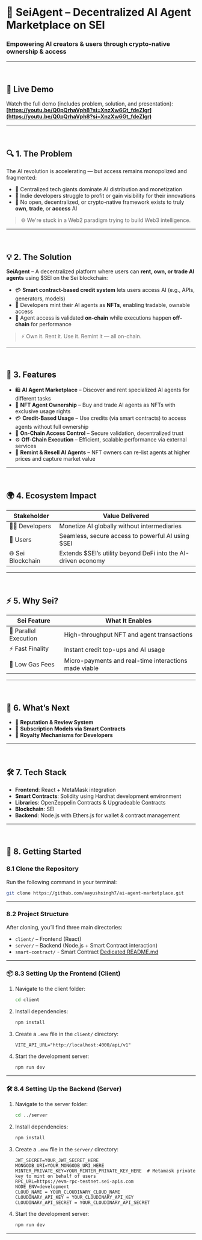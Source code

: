 # 🤖 SeiAgent – Decentralized AI Agent Marketplace on SEI

### Empowering AI creators & users through crypto-native ownership & access

---

<br>

## 🔗 Live Demo

Watch the full demo (includes problem, solution, and presentation):  
**[https://youtu.be/Q0pQrhaVph8?si=XnzXw6Gt_fdeZlgr](https://youtu.be/Q0pQrhaVph8?si=XnzXw6Gt_fdeZlgr)**

---

<br>

## 🔍 1. The Problem

The AI revolution is accelerating — but access remains monopolized and fragmented:

- 🏦 Centralized tech giants dominate AI distribution and monetization
- 🚫 Indie developers struggle to profit or gain visibility for their innovations
- 🔐 No open, decentralized, or crypto-native framework exists to truly **own**, **trade**, or **access** AI

> 🌐 We're stuck in a Web2 paradigm trying to build Web3 intelligence.

---

<br>

## 💡 2. The Solution

**SeiAgent** – A decentralized platform where users can **rent, own, or trade AI agents** using $SEI on the Sei blockchain:

- 💳 **Smart contract-based credit system** lets users access AI (e.g., APIs, generators, models)
- 🧠 Developers mint their AI agents as **NFTs**, enabling tradable, ownable access
- 🔐 Agent access is validated **on-chain** while executions happen **off-chain** for performance

> ⚡ Own it. Rent it. Use it. Remint it — all on-chain.

---

<br>

## 🚀 3. Features

- 🛍️ **AI Agent Marketplace** – Discover and rent specialized AI agents for different tasks
- 🧠 **NFT Agent Ownership** – Buy and trade AI agents as NFTs with exclusive usage rights
- 💳 **Credit-Based Usage** – Use credits (via smart contracts) to access agents without full ownership
- 🔐 **On-Chain Access Control** – Secure validation, decentralized trust
- ⚙️ **Off-Chain Execution** – Efficient, scalable performance via external services
- 🔁 **Remint & Resell AI Agents** – NFT owners can re-list agents at higher prices and capture market value

---

<br>

## 🌍 4. Ecosystem Impact

| Stakeholder       | Value Delivered                                               |
| ----------------- | ------------------------------------------------------------- |
| 👨‍💻 Developers     | Monetize AI globally without intermediaries                   |
| 🙋 Users          | Seamless, secure access to powerful AI using $SEI             |
| 🌐 Sei Blockchain | Extends $SEI’s utility beyond DeFi into the AI-driven economy |

---

<br>

## ⚡ 5. Why Sei?

| Sei Feature           | What It Enables                                       |
| --------------------- | ----------------------------------------------------- |
| 🚀 Parallel Execution | High-throughput NFT and agent transactions            |
| ⚡ Fast Finality      | Instant credit top-ups and AI usage                   |
| 💸 Low Gas Fees       | Micro-payments and real-time interactions made viable |

---

<br>

## 🔮 6. What’s Next

- 🌟 **Reputation & Review System**
- 🔁 **Subscription Models via Smart Contracts**
- 🧾 **Royalty Mechanisms for Developers**

---

<br>

## 🛠️ 7. Tech Stack

- **Frontend**: React + MetaMask integration
- **Smart Contracts**: Solidity using Hardhat development environment
- **Libraries**: OpenZeppelin Contracts & Upgradeable Contracts
- **Blockchain**: SEI
- **Backend**: Node.js with Ethers.js for wallet & contract management

---

<br>

## 🤩 8. Getting Started

### 8.1 Clone the Repository

Run the following command in your terminal:

```bash
git clone https://github.com/aayushsingh7/ai-agent-marketplace.git
```

---

### 8.2 Project Structure

After cloning, you’ll find three main directories:

- `client/` – Frontend (React)
- `server/` – Backend (Node.js + Smart Contract interaction)
- `smart-contract/` - Smart Contract [Dedicated README.md](https://github.com/aayushsingh7/ai-agent-marketplace/tree/main/smart-contract#ai-agent-marketplace-smart-contract])

---

### 📦 8.3 Setting Up the Frontend (Client)

1. Navigate to the client folder:

   ```bash
   cd client
   ```

2. Install dependencies:

   ```bash
   npm install
   ```

3. Create a `.env` file in the `client/` directory:

   ```env
   VITE_API_URL="http://localhost:4000/api/v1"
   ```

4. Start the development server:
   ```bash
   npm run dev
   ```

---

### 🛠️ 8.4 Setting Up the Backend (Server)

1. Navigate to the server folder:

   ```bash
   cd ../server
   ```

2. Install dependencies:

   ```bash
   npm install
   ```

3. Create a `.env` file in the `server/` directory:

   ```env
   JWT_SECRET=YOUR_JWT_SECRET_HERE
   MONGODB_URI=YOUR_MONGODB_URI_HERE
   MINTER_PRIVATE_KEY=YOUR_MINTER_PRIVATE_KEY_HERE  # Metamask private key to mint on behalf of users
   RPC_URL=https://evm-rpc-testnet.sei-apis.com
   NODE_ENV=development
   CLOUD_NAME = YOUR_CLOUDINARY_CLOUD_NAME
   CLOUDINARY_API_KEY = YOUR_CLOUDINARY_API_KEY
   CLOUDINARY_API_SECRET = YOUR_CLOUDINARY_API_SECRET
   ```

4. Start the development server:
   ```bash
   npm run dev
   ```

---
